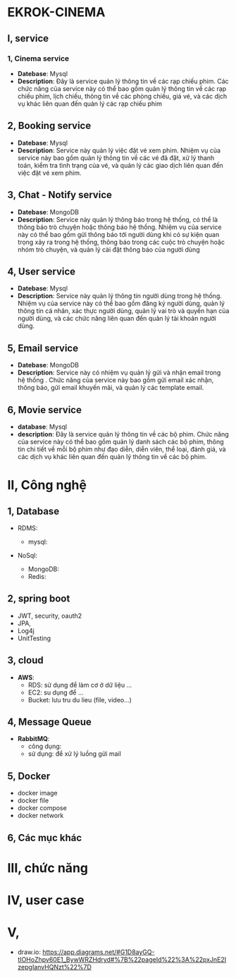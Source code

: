 # EKROK-CINEMA

## I, service

### 1, Cinema service

- **Datebase**: Mysql
- **Description**:  Đây là service quản lý thông tin về các rạp chiếu phim. Các chức năng của service này có thể bao gồm
  quản lý thông tin về các rạp chiếu phim, lịch chiếu, thông tin về các phòng chiếu, giá vé, và các dịch vụ khác liên
  quan đến quản lý các rạp chiếu phim

## 2, Booking service

- **Datebase**: Mysql
- **Description**: Service này quản lý việc đặt vé xem phim. Nhiệm vụ của service này bao gồm quản lý thông tin về các
  vé đã đặt, xử lý thanh toán, kiểm tra tình trạng của vé, và quản lý các giao dịch liên quan đến việc đặt vé xem phim.

## 3, Chat - Notify service

- **Datebase**: MongoDB
- **Description**: Service này quản lý thông báo trong hệ thống, có thể là thông báo trò chuyện hoặc thông báo hệ thống.
  Nhiệm vụ của service này có thể bao gồm gửi thông báo tới người dùng khi có sự kiện quan trọng xảy ra trong hệ thống,
  thông báo trong các cuộc trò chuyện hoặc nhóm trò chuyện, và quản lý cài đặt thông báo của người dùng

## 4, User service

- **Datebase**: Mysql
- **Description**: Service này quản lý thông tin người dùng trong hệ thống. Nhiệm vụ của service này có thể bao gồm đăng
  ký người dùng, quản lý thông tin cá nhân, xác thực người dùng, quản lý vai trò và quyền hạn của người dùng, và các
  chức năng liên quan đến quản lý tài khoản người dùng.

## 5, Email service

- **Datebase**: MongoDB
- **Description**: Service này có nhiệm vụ quản lý gửi và nhận email trong hệ thống . Chức năng của service này bao gồm
  gửi email xác nhận, thông báo, gửi email khuyến mãi, và quản lý các template email.

## 6, Movie service

- **database**: Mysql
- **description**: Đây là service quản lý thông tin về các bộ phim. Chức năng của service này có thể bao gồm quản lý
  danh sách các bộ phim, thông tin chi tiết về mỗi bộ phim như đạo diễn, diễn viên, thể loại, đánh giá, và các dịch vụ
  khác liên quan đến quản lý thông tin về các bộ phim.

# II, Công nghệ

## 1, Database

- RDMS:
    - mysql:

- NoSql:
    - MongoDB:
    - Redis:

## 2, spring boot

- JWT, security, oauth2
- JPA,
- Log4j
- UnitTesting

## 3, cloud

- **AWS**:
    - RDS: sử dụng để làm cơ ở dữ liệu ...
    - EC2: su dụng để ...
    - Bucket: lưu tru du lieu (file, video...)
## 4, Message Queue

- **RabbitMQ**:
    - công dụng:
    - sử dụng: để xử lý luồng gửi mail

## 5, Docker

- docker image
- docker file
- docker compose
- docker network

## 6, Các mục khác

# III, chức năng

# IV, user case

# V,

- draw.io: https://app.diagrams.net/#G1D8ayGQ-tIOHoZhpv60E1_BywWRZHdryd#%7B%22pageId%22%3A%22pxJnE2IzepgIanvHQNzt%22%7D
